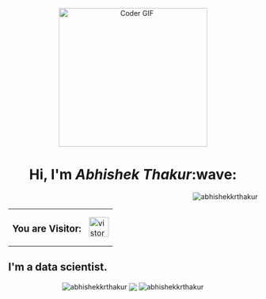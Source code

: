 <p align="center">
  <img src="https://media.giphy.com/media/SWoSkN6DxTszqIKEqv/giphy.gif" align="center" alt="Coder GIF" width="300" height="280">
</p>
<h1 align="center">Hi, I'm <b><i>Abhishek Thakur</i></b>:wave:</h1>


<p align="right"> <img src="https://komarev.com/ghpvc/?username=abhishekkrthakur" alt="abhishekkrthakur" /> </p>

<table>
  <tr>
    <td><h3>You are Visitor: </h3></td>
    <td><img src="https://profile-counter.glitch.me/deepzsenu/count.svg" alt="vistor count" height="40" /></td>
  </tr>
</table>

## I'm a data scientist.

<!--
**abhishekkrthakur/abhishekkrthakur** is a ✨ _special_ ✨ repository because its `README.md` (this file) appears on your GitHub profile.



- 🔭 I’m currently working on ...
- 🌱 I’m currently learning ...
- 👯 I’m looking to collaborate on ...
- 🤔 I’m looking for help with ...
- 💬 Ask me about ...
- 📫 How to reach me: ...
- 😄 Pronouns: ...
- ⚡ Fun fact: ...
-->


<p align="center">
<img align="center" src="https://github-readme-stats.vercel.app/api/top-langs/?username=abhishekkrthakur&layout=compact&hide=html&theme=radical" alt="abhishekkrthakur" />
<img align="center" src="https://github-readme-stats.vercel.app/api/top-langs/?username=abhishekkrthakur&theme=dark&hide_langs_below=1" />
<img align="center" src="https://github-readme-stats.vercel.app/api?username=abhishekkrthakur&show_icons=true&theme=radical" alt="abhishekkrthakur" />
</p>
